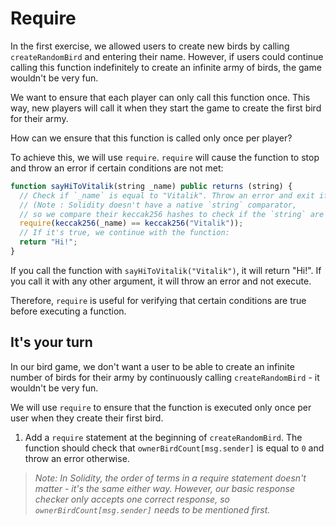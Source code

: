 # Require

In the first exercise, we allowed users to create new birds by calling `createRandomBird` and entering their name. However, if users could continue calling this function indefinitely to create an infinite army of birds, the game wouldn't be very fun.

We want to ensure that each player can only call this function once. This way, new players will call it when they start the game to create the first bird for their army.

How can we ensure that this function is called only once per player?

To achieve this, we will use `require`. `require` will cause the function to stop and throw an error if certain conditions are not met:

```js
function sayHiToVitalik(string _name) public returns (string) {
  // Check if `_name` is equal to "Vitalik". Throw an error and exit if it's not the case.
  // (Note : Solidity doesn't have a native `string` comparator,
  // so we compare their keccak256 hashes to check if the `string` are equals)
  require(keccak256(_name) == keccak256("Vitalik"));
  // If it's true, we continue with the function:
  return "Hi!";
}
```


If you call the function with `sayHiToVitalik("Vitalik")`, it will return "Hi!". If you call it with any other argument, it will throw an error and not execute.

Therefore, `require` is useful for verifying that certain conditions are true before executing a function.

## It's your turn


In our bird game, we don't want a user to be able to create an infinite number of birds for their army by continuously calling `createRandomBird` - it wouldn't be very fun.

We will use `require` to ensure that the function is executed only once per user when they create their first bird.

1. Add a `require` statement at the beginning of `createRandomBird`. The function should check that `ownerBirdCount[msg.sender]` is equal to `0` and throw an error otherwise.

> *Note: In Solidity, the order of terms in a require statement doesn't matter - it's the same either way. However, our basic response checker only accepts one correct response, so `ownerBirdCount[msg.sender]` needs to be mentioned first.*